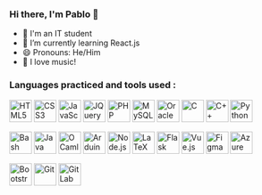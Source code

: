 ### Hi there, I'm Pablo 👋


- :cherry_blossom: I'm an IT student
- :seedling: I’m currently learning React.js
- :smile: Pronouns: He/Him
- :musical_keyboard: I love music!

### Languages practiced and tools used :

[<img src="https://cdn.jsdelivr.net/gh/devicons/devicon/icons/html5/html5-original.svg" width=40 alt="HTML5" />](#)
[<img src="https://cdn.jsdelivr.net/gh/devicons/devicon/icons/css3/css3-original.svg" width=40 alt="CSS3" />](#)
[<img src="https://cdn.jsdelivr.net/gh/devicons/devicon/icons/javascript/javascript-original.svg" width=40 alt="JavaScript" />](#)
[<img src="https://cdn.jsdelivr.net/gh/devicons/devicon/icons/jquery/jquery-original.svg" width=40 alt="JQuery" />](#)
[<img src="https://cdn.jsdelivr.net/gh/devicons/devicon/icons/php/php-original.svg" width=40 alt="PHP" />](#)
[<img src="https://cdn.jsdelivr.net/gh/devicons/devicon/icons/mysql/mysql-original.svg" width=40 alt="MySQL" />](#)
[<img src="https://cdn.jsdelivr.net/gh/devicons/devicon/icons/oracle/oracle-original.svg" width=40 alt="Oracle" />](#)
[<img src="https://cdn.jsdelivr.net/gh/devicons/devicon/icons/c/c-original.svg" width=40 alt="C" />](#)
[<img src="https://cdn.jsdelivr.net/gh/devicons/devicon/icons/cplusplus/cplusplus-original.svg" width=40 alt="C++" />](#)
[<img src="https://cdn.jsdelivr.net/gh/devicons/devicon/icons/python/python-original.svg" width=40 alt="Python" />](#)

[<img src="https://cdn.jsdelivr.net/gh/devicons/devicon/icons/bash/bash-original.svg" width=40 alt="Bash" />](#)
[<img src="https://cdn.jsdelivr.net/gh/devicons/devicon/icons/java/java-original.svg" width=40 alt="Java" />](#)
[<img src="https://cdn.jsdelivr.net/gh/devicons/devicon/icons/ocaml/ocaml-original.svg" width=40 alt="OCaml" />](#)
[<img src="https://cdn.jsdelivr.net/gh/devicons/devicon/icons/arduino/arduino-original.svg" width=40 alt="Arduino" />](#)
[<img src="https://cdn.jsdelivr.net/gh/devicons/devicon/icons/nodejs/nodejs-original.svg" width=40 alt="Node.js" />](#)
[<img src="https://cdn.jsdelivr.net/gh/devicons/devicon/icons/latex/latex-original.svg" width=40 alt="LaTeX" />](#)
[<img src="https://cdn.jsdelivr.net/gh/devicons/devicon/icons/flask/flask-original.svg" width=40 alt="Flask" />](#)
[<img src="https://cdn.jsdelivr.net/gh/devicons/devicon/icons/vuejs/vuejs-original.svg" width=40 alt="Vue.js" />](#)
[<img src="https://cdn.jsdelivr.net/gh/devicons/devicon/icons/figma/figma-original.svg" width=40 alt="Figma" />](#)
[<img src="https://cdn.jsdelivr.net/gh/devicons/devicon/icons/azure/azure-original.svg" width=40 alt="Azure" />](#)

[<img src="https://cdn.jsdelivr.net/gh/devicons/devicon/icons/bootstrap/bootstrap-original.svg" width=40 alt="Bootstrap" />](#)
[<img src="https://cdn.jsdelivr.net/gh/devicons/devicon/icons/git/git-original.svg" width=40 alt="Git" />](#)
[<img src="https://cdn.jsdelivr.net/gh/devicons/devicon/icons/gitlab/gitlab-original.svg" width=40 alt="GitLab" />](#)
